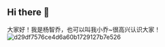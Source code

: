 ## Hi there 👋
大家好！我是杨智乔，也可以叫我小乔~很高兴认识大家！
![d29df7576ce4d6a60b1729127b7e526](https://user-images.githubusercontent.com/107307201/174302806-d4fcfee7-8a38-4325-b98d-e90626b5a381.jpg)
